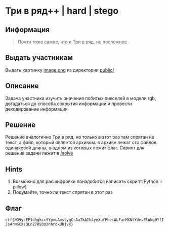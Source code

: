 # Три в ряд++ | hard | stego

## Информация

> Почти тоже самое, что и Три в ряд, но посложнее

## Выдать участникам

Выдать картинку [image.png](public/image.png) из директории [public/](public/)

## Описание

Задача участника изучить значения побитых пикселей в модели rgb, догадаться до способа сокрытия информации и провести декодирование информации

## Решение

Решение аналогично Три в ряд, но только в этот раз там спрятан не текст, а файл, который является архивом. в архиве лежат сто файлов одинаковой длины, в одном из которых лежит флаг. Скрипт для решения задачи лежит в [/solve](/solve)

## Hints

1. Возможно для расшифровки понадобится написать скрипт(Python + pillow)
2. Подумайте, точно ли текст спрятан в этот раз

## Флаг

`ctf{NO9ycEP1dhgkccSYpvuAmstyqCrAa7kAIk4yeXuYPheiWLFarMXNtYUesElWNg0YfIJs4rN6CXzQLnZ7R93n2hhrdkUhjvx}`
